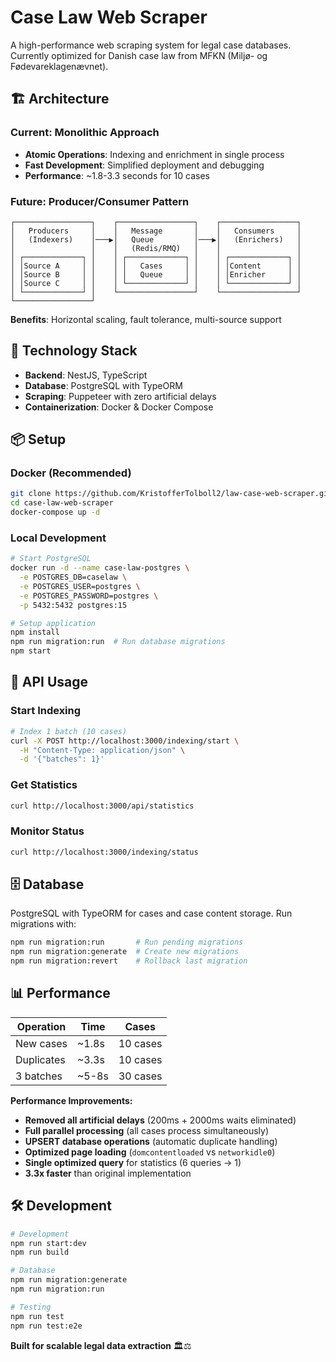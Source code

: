 # Case Law Web Scraper

A high-performance web scraping system for legal case databases. Currently optimized for Danish case law from MFKN (Miljø- og Fødevareklagenævnet).

## 🏗️ Architecture

### Current: Monolithic Approach

- **Atomic Operations**: Indexing and enrichment in single process
- **Fast Development**: Simplified deployment and debugging
- **Performance**: ~1.8-3.3 seconds for 10 cases

### Future: Producer/Consumer Pattern

```
┌─────────────────┐    ┌─────────────────┐    ┌─────────────────┐
│   Producers     │    │   Message       │    │   Consumers     │
│   (Indexers)    │───▶│   Queue         │───▶│   (Enrichers)   │
│                 │    │   (Redis/RMQ)   │    │                 │
│ ┌─────────────┐ │    │ ┌─────────────┐ │    │ ┌─────────────┐ │
│ │Source A     │ │    │ │   Cases     │ │    │ │Content      │ │
│ │Source B     │ │    │ │   Queue     │ │    │ │Enricher     │ │
│ │Source C     │ │    │ └─────────────┘ │    │ └─────────────┘ │
│ └─────────────┘ │    └─────────────────┘    └─────────────────┘
└─────────────────┘
```

**Benefits**: Horizontal scaling, fault tolerance, multi-source support

## 🔧 Technology Stack

- **Backend**: NestJS, TypeScript
- **Database**: PostgreSQL with TypeORM
- **Scraping**: Puppeteer with zero artificial delays
- **Containerization**: Docker & Docker Compose

## 📦 Setup

### Docker (Recommended)

```bash
git clone https://github.com/KristofferTolboll2/law-case-web-scraper.git
cd case-law-web-scraper
docker-compose up -d
```

### Local Development

```bash
# Start PostgreSQL
docker run -d --name case-law-postgres \
  -e POSTGRES_DB=caselaw \
  -e POSTGRES_USER=postgres \
  -e POSTGRES_PASSWORD=postgres \
  -p 5432:5432 postgres:15

# Setup application
npm install
npm run migration:run  # Run database migrations
npm start
```

## 🚀 API Usage

### Start Indexing

```bash
# Index 1 batch (10 cases)
curl -X POST http://localhost:3000/indexing/start \
  -H "Content-Type: application/json" \
  -d '{"batches": 1}'
```

### Get Statistics

```bash
curl http://localhost:3000/api/statistics
```

### Monitor Status

```bash
curl http://localhost:3000/indexing/status
```

## 🗄️ Database

PostgreSQL with TypeORM for cases and case content storage. Run migrations with:

```bash
npm run migration:run       # Run pending migrations
npm run migration:generate  # Create new migrations
npm run migration:revert    # Rollback last migration
```

## 📊 Performance

| Operation  | Time  | Cases    |
| ---------- | ----- | -------- |
| New cases  | ~1.8s | 10 cases |
| Duplicates | ~3.3s | 10 cases |
| 3 batches  | ~5-8s | 30 cases |

**Performance Improvements:**

- **Removed all artificial delays** (200ms + 2000ms waits eliminated)
- **Full parallel processing** (all cases process simultaneously)
- **UPSERT database operations** (automatic duplicate handling)
- **Optimized page loading** (`domcontentloaded` vs `networkidle0`)
- **Single optimized query** for statistics (6 queries → 1)
- **3.3x faster** than original implementation

## 🛠️ Development

```bash
# Development
npm run start:dev
npm run build

# Database
npm run migration:generate
npm run migration:run

# Testing
npm run test
npm run test:e2e
```

**Built for scalable legal data extraction** 🏛️⚖️

